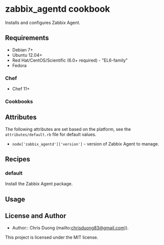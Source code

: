 # zabbix_agentd cookbook

Installs and configures Zabbix Agent.

## Requirements

- Debian 7+
- Ubuntu 12.04+
- Red Hat/CentOS/Scientific (6.0+ required) - "EL6-family"
- Fedora

### Chef

- Chef 11+

### Cookbooks

## Attributes

The following attributes are set based on the platform, see the `attributes/default.rb` file for default values.

- `node['zabbix_agentd']['version']` - version of Zabbix Agent to manage.

## Recipes

### default

Install the Zabbix Agent package.

## Usage

## License and Author

- Author:: Chris Duong (mailto:chrisduong83@gmail.com)).

This project is licensed under the MIT license.
